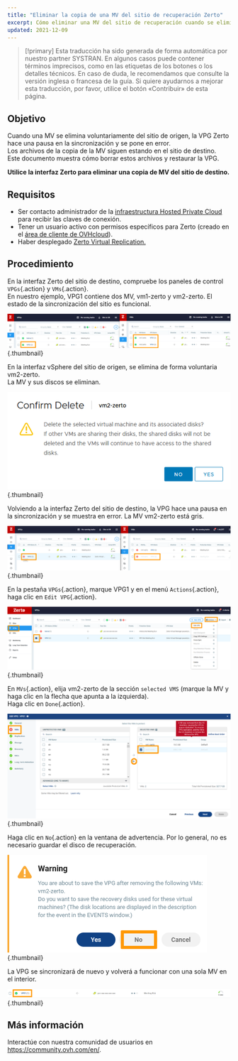 ```yaml
---
title: "Eliminar la copia de una MV del sitio de recuperación Zerto"
excerpt: Cómo eliminar una MV del sitio de recuperación cuando se elimina del sitio de origen
updated: 2021-12-09
---
```


> [!primary]
> Esta traducción ha sido generada de forma automática por nuestro partner SYSTRAN. En algunos casos puede contener términos imprecisos, como en las etiquetas de los botones o los detalles técnicos. En caso de duda, le recomendamos que consulte la versión inglesa o francesa de la guía. Si quiere ayudarnos a mejorar esta traducción, por favor, utilice el botón «Contribuir» de esta página.
>

## Objetivo

Cuando una MV se elimina voluntariamente del sitio de origen, la VPG Zerto hace una pausa en la sincronización y se pone en error.<br>
Los archivos de la copia de la MV siguen estando en el sitio de destino.<br>
Este documento muestra cómo borrar estos archivos y restaurar la VPG.

**Utilice la interfaz Zerto para eliminar una copia de MV del sitio de destino.**

## Requisitos

- Ser contacto administrador de la [infraestructura Hosted Private Cloud](https://www.ovhcloud.com/es-es/enterprise/products/hosted-private-cloud/) para recibir las claves de conexión.
- Tener un usuario activo con permisos específicos para Zerto (creado en el [área de cliente de OVHcloud](https://www.ovh.com/auth/?action=gotomanager&from=https://www.ovh.es/&ovhSubsidiary=es)).
- Haber desplegado [Zerto Virtual Replication.](/pages/hosted_private_cloud/hosted_private_cloud_powered_by_vmware/zerto_virtual_replication_as_a_service)

## Procedimiento

En la interfaz Zerto del sitio de destino, compruebe los paneles de control `VPGs`{.action} y `VMs`{.action}.<br>
En nuestro ejemplo, VPG1 contiene dos MV, vm1-zerto y vm2-zerto. El estado de la sincronización del sitio es funcional.

![Dash](images/en01sync.png){.thumbnail}

En la interfaz vSphere del sitio de origen, se elimina de forma voluntaria vm2-zerto.<br>
La MV y sus discos se eliminan.

![VM](images/en02vmdelete.png){.thumbnail}

Volviendo a la interfaz Zerto del sitio de destino, la VPG hace una pausa en la sincronización y se muestra en error. La MV vm2-zerto está gris.

![VM](images/en03vpgerror.png){.thumbnail}

En la pestaña `VPGs`{.action}, marque VPG1 y en el menú `Actions`{.action}, haga clic en `Edit VPG`{.action}.

![VPG](images/en04vpgedit.png){.thumbnail}

En `MVs`{.action}, elija vm2-zerto de la sección `selected VMS` (marque la MV y haga clic en la flecha que apunta a la izquierda).<br>
Haga clic en `Done`{.action}.

![VPG](images/en05vpgremove.png){.thumbnail}

Haga clic en `No`{.action} en la ventana de advertencia. Por lo general, no es necesario guardar el disco de recuperación.

![VPG](images/en06warning.png){.thumbnail}

La VPG se sincronizará de nuevo y volverá a funcionar con una sola MV en el interior.

![DONE](images/en07green.png){.thumbnail}

## Más información

Interactúe con nuestra comunidad de usuarios en <https://community.ovh.com/en/>.
